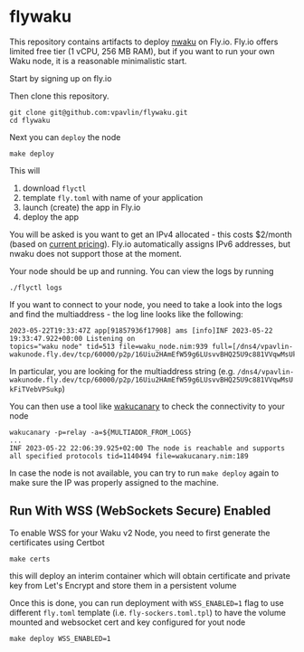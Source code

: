 # flywaku

This repository contains artifacts to deploy [nwaku](https://github.com/waku-org/nwaku) on Fly.io. Fly.io offers limited free tier (1 vCPU, 256 MB RAM), but if you want to run your own Waku node, it is a reasonable minimalistic start.

Start by signing up on fly.io

Then clone this repository.

```
git clone git@github.com:vpavlin/flywaku.git
cd flywaku
```

Next you can `deploy` the node

```
make deploy
```

This will

1. download `flyctl`
1. template `fly.toml` with name of your application 
1. launch (create) the app in Fly.io
1. deploy the app

You will be asked is you want to get an IPv4 allocated - this costs $2/month (based on [current pricing](https://fly.io/docs/about/pricing/#anycast-ip-addresses)). Fly.io automatically assigns IPv6 addresses, but nwaku does not support those at the moment.

Your node should be up and running. You can view the logs by running

```
./flyctl logs
```

If you want to connect to your node, you need to take a look into the logs and find the multiaddress - the log line looks like the following:

```
2023-05-22T19:33:47Z app[91857936f17908] ams [info]INF 2023-05-22 19:33:47.922+00:00 Listening on                               topics="waku node" tid=513 file=waku_node.nim:939 full=[/dns4/vpavlin-wakunode.fly.dev/tcp/60000/p2p/16Uiu2HAmEfW59g6LUsvvBHQ25U9c881VVqwMsUkFiTVebVPSukpj]
```

In particular, you are looking for the multiaddress string (e.g. `/dns4/vpavlin-wakunode.fly.dev/tcp/60000/p2p/16Uiu2HAmEfW59g6LUsvvBHQ25U9c881VVqwMsUkFiTVebVPSukp`)

You can then use a tool like [wakucanary](https://github.com/waku-org/nwaku/tree/master/apps/wakucanary) to check the connectivity to your node

```
wakucanary -p=relay -a=${MULTIADDR_FROM_LOGS}
...
INF 2023-05-22 22:06:39.925+02:00 The node is reachable and supports all specified protocols tid=1140494 file=wakucanary.nim:189
```

In case the node is not available, you can try to run `make deploy` again to make sure the IP was properly assigned to the machine.

## Run With  WSS (WebSockets Secure) Enabled

To enable WSS for your Waku v2 Node, you need to first generate the certificates using Certbot

```
make certs
```

this will deploy an interim container which will obtain certificate and private key from Let's Encrypt and store them in a persistent volume

Once this is done, you can run deployment with `WSS_ENABLED=1` flag to use different `fly.toml` template (i.e. `fly-sockers.toml.tpl`) to have the volume mounted and websocket cert and key configured for yout node

```
make deploy WSS_ENABLED=1
```